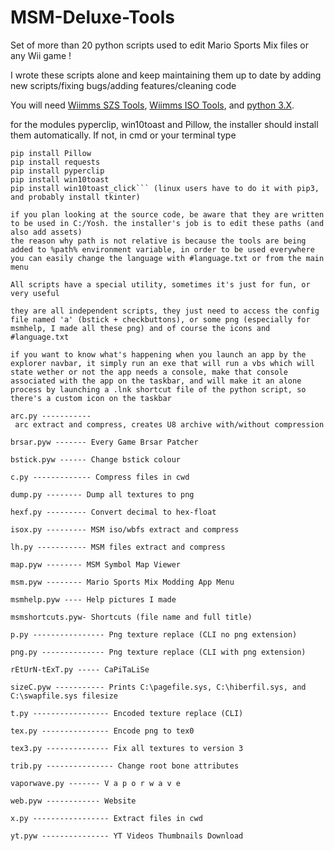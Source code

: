 # MSM-Deluxe-Tools
Set of more than 20 python scripts used to edit Mario Sports Mix files or any Wii game !

I wrote these scripts alone and keep maintaining them up to date by adding new scripts/fixing bugs/adding features/cleaning code

You will need <a href="https://szs.wiimm.de/download.html#vers">Wiimms SZS Tools</a>, <a href="https://wit.wiimm.de/download.html#vers">Wiimms ISO Tools</a>, and <a href="https://www.python.org/downloads/release/python-392#files">python 3.X</a>.

for the modules pyperclip, win10toast and Pillow, the installer should install them automatically. If not, in cmd or your terminal type 
```python" -m pip install --upgrade pip
pip install Pillow
pip install requests
pip install pyperclip
pip install win10toast
pip install win10toast_click``` (linux users have to do it with pip3, and probably install tkinter)

if you plan looking at the source code, be aware that they are written to be used in C:/Yosh. the installer's job is to edit these paths (and also add assets)
the reason why path is not relative is because the tools are being added to %path% environment variable, in order to be used everywhere
you can easily change the language with #language.txt or from the main menu

All scripts have a special utility, sometimes it's just for fun, or very useful

they are all independent scripts, they just need to access the config file named 'a' (bstick + checkbuttons), or some png (especially for msmhelp, I made all these png) and of course the icons and #language.txt

if you want to know what's happening when you launch an app by the explorer navbar, it simply run an exe that will run a vbs which will state wether or not the app needs a console, make that console associated with the app on the taskbar, and will make it an alone process by launching a .lnk shortcut file of the python script, so there's a custom icon on the taskbar

arc.py ----------- arc extract and compress, creates U8 archive with/without compression

brsar.pyw ------- Every Game Brsar Patcher

bstick.pyw ------ Change bstick colour

c.py ------------- Compress files in cwd

dump.py -------- Dump all textures to png

hexf.py --------- Convert decimal to hex-float

isox.py --------- MSM iso/wbfs extract and compress

lh.py ----------- MSM files extract and compress

map.pyw -------- MSM Symbol Map Viewer

msm.pyw -------- Mario Sports Mix Modding App Menu

msmhelp.pyw ---- Help pictures I made

msmshortcuts.pyw- Shortcuts (file name and full title)

p.py ---------------- Png texture replace (CLI no png extension)

png.py -------------- Png texture replace (CLI with png extension)

rEtUrN-tExT.py ----- CaPiTaLiSe

sizeC.pyw ----------- Prints C:\pagefile.sys, C:\hiberfil.sys, and C:\swapfile.sys filesize

t.py ----------------- Encoded texture replace (CLI)

tex.py --------------- Encode png to tex0

tex3.py -------------- Fix all textures to version 3

trib.py --------------- Change root bone attributes

vaporwave.py ------- V a p o r w a v e

web.pyw ------------ Website

x.py ----------------- Extract files in cwd

yt.pyw --------------- YT Videos Thumbnails Download
